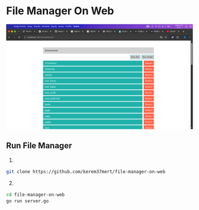 # File Manager On Web

![File Manager](filemanager.png)

## Run File Manager
1.
```bash
git clone https://github.com/kerem37mert/file-manager-on-web
```

2.
```bash
cd file-manager-on-web
go run server.go
```